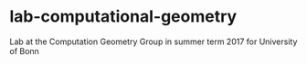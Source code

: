 # lab-computational-geometry
Lab at the Computation Geometry Group in summer term 2017 for University of Bonn
